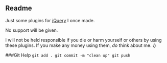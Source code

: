 ## Readme
Just some plugins for [jQuery](www.jquery.com) I once made.

No support will be given.

I will not be held responsible if you die or harm yourself or others by using these plugins.
If you make any money using them, _do_ think about me. __:)__

###Git Help
`git add .
git commit -m "clean up"
git push`